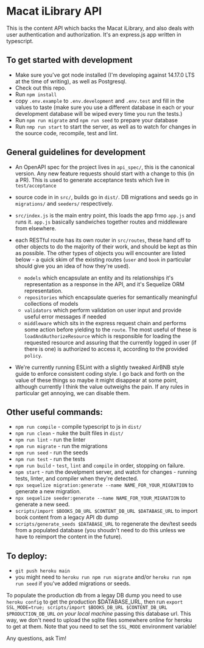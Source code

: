 # Macat iLibrary API

This is the content API which backs the Macat iLibrary, and also deals with user authentication and authorization. It's an express.js app written in typescript.

## To get started with development

 - Make sure you've got node installed (I'm developing against 14.17.0 LTS at the time of writing), as well as Postgresql.
 - Check out this repo.
 - Run `npm install`
 - copy `.env.example` to `.env.development` and `.env.test` and fill in the values to taste (make sure you use a different database in each or your development database will be wiped every time you run the tests.)
 - Run `npm run migrate` and `npm run seed` to prepare your database
 - Run `nmp run start` to start the server, as well as to watch for changes in the source code, recompile, test and lint.

 ## General guidelines for development

 - An OpenAPI spec for the project lives in `api_spec/`, this is the canonical version. Any new feature requests should start with a change to this (in a PR). This is used to generate acceptance tests which live in `test/acceptance`
 - source code in in `src/`, builds go in `dist/`. DB migrations and seeds go in `migrations/` and `seeders/` respectively.
 - `src/index.js` is the main entry point, this loads the app frmo `app.js` and runs it. `app.js` basically sandwiches together routes and middleware from elsewhere.
 - each RESTful route has its own router in `src/routes`, these hand off to other objects to do the majority of their work, and should be kept as thin as possible. The other types of objects you will encounter are listed below -  a quick skim of the existing routes (`user` and `book` in particular should give you an idea of how they're used).
   - `models` which encapsulate an entity and its relationships it's representation as a response in the API, and it's Sequelize ORM representation.
   - `repositories` which encapsulate queries for semantically meaningful collections of models
   - `validators` which perform validation on user input and provide useful error messages if needed
   - `middleware` which sits in the express request chain and performs some action before yielding to the `route`. The most useful of these is `loadAndAuthorizeResource` which is responsible for loading the requested resource and assuring that the currently logged in user (if there is one) is authorized to access it, according to the provided `policy`.

 - We're currently running ESLint with a slightly tweaked AirBNB style guide to enforce consistent coding style. I go back and forth on the value of these things so maybe it might disappear at some point, although currently I think the value outweighs the pain. If any rules in particular get annoying, we can disable them.

 ## Other useful commands:

 - `npm run compile` - compile typescript to js in `dist/`
 - `npm run clean` - nuke the built files in `dist/`
 - `npm run lint` - run the linter
 - `npm run migrate` - run the migrations
 - `npm run seed` - run the seeds
 - `npm run test` - run the tests
 - `npm run build` - `test`, `lint` and `compile` in order, stopping on failure.
 - `npm start` - run the develpment server, and watch for changes - running tests, linter, and compiler when they're detected.
 - `npx sequelize migration:generate --name NAME_FOR_YOUR_MIGRATION` to generate a new migration.
 - `npx sequelize seeder:generate --name NAME_FOR_YOUR_MIGRATION` to generate a new seed.
 - `scripts/import $BOOKS_DB_URL $CONTENT_DB_URL $DATABASE_URL` to import book content from a legacy API db dump
 - `scripts/generate_seeds $DATABASE_URL` to regenerate the dev/test seeds from a populated database (you shoudn't need to do this unless we have to reimport the content in the future).

## To deploy:

- `git push heroku main`
- you might need to `heroku run npm run migrate` and/or `heroku run npm run seed` if you've added migrations or seeds.

To populate the production db from a legay DB dump you need to use `heroku config` to get the production $DATABASE_URL, then run `export SSL_MODE=true; scripts/import $BOOKS_DB_URL $CONTENT_DB_URL $PRODUCTION_DB_URL` *on your local machine* passing this database url. This way, we don't need to upload the sqlite files somewhere online for heroku to get at them. Note that you need to set the `SSL_MODE` environment variable!

 Any questions, ask Tim!
